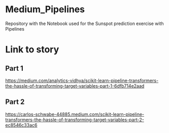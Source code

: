 # Medium_Pipelines
Repository with the Notebook used for the Sunspot prediction exercise with Pipelines

# Link to story
## Part 1
https://medium.com/analytics-vidhya/scikit-learn-pipeline-transformers-the-hassle-of-transforming-target-variables-part-1-6dfb714e2aad
## Part 2
https://carlos-schwabe-44885.medium.com/scikit-learn-pipeline-transformers-the-hassle-of-transforming-target-variables-part-2-ec8546c33ac6
